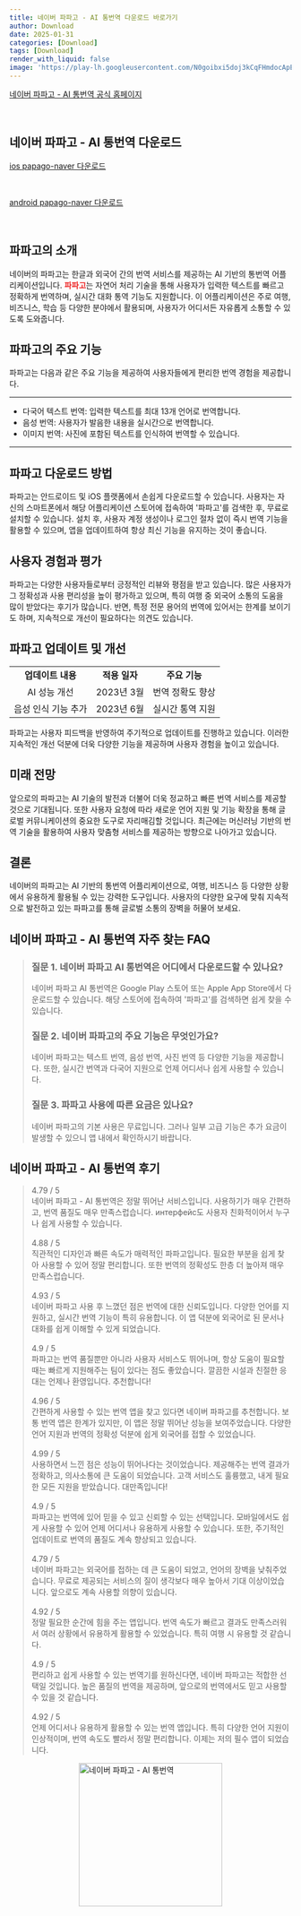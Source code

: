 ```yaml
---
title: 네이버 파파고 - AI 통번역 다운로드 바로가기
author: Download
date: 2025-01-31
categories: [Download]
tags: [Download]
render_with_liquid: false
image: 'https://play-lh.googleusercontent.com/N0goibxi5doj3kCqFHmdocApERtHHLuq0vLE6YAvFmQ5rZ8xCxVNr1JMh2s2BaWDRA=s256-rw'
---
```

<p><a class='click-button' title='네이버 파파고 - AI 통번역' href='https://papago.naver.com/' rel='nofollow'>네이버 파파고 - AI 통번역 공식 홈페이지</a></p><br>
<h2 id='네이버 파파고 - AI 통번역_다운로드'>네이버 파파고 - AI 통번역 다운로드</h2>
<p><a class="click-button ios" title="papago-naver 다운로드" href="https://apps.apple.com/kr/app/%EB%84%A4%EC%9D%B4%EB%B2%84-%ED%8C%8C%ED%8C%8C%EA%B3%A0-ai-%ED%86%B5%EB%B2%88%EC%97%AD/id1147874819" rel="nofollow">ios papago-naver 다운로드</a></p><br>
<p><a class="click-button android" title="papago-naver 다운로드" href="https://play.google.comhttps://play.google.com/store/apps/details?id=com.naver.labs.translator" rel="nofollow">android papago-naver 다운로드</a></p><br>


<h2 id='파파고의 소개'>파파고의 소개</h2>

<p>네이버의 파파고는 한글과 외국어 간의 번역 서비스를 제공하는 AI 기반의 통번역 어플리케이션입니다. <b><span style="color: #ee2323;">파파고</span></b>는 자연어 처리 기술을 통해 사용자가 입력한 텍스트를 빠르고 정확하게 번역하며, 실시간 대화 통역 기능도 지원합니다. 이 어플리케이션은 주로 여행, 비즈니스, 학습 등 다양한 분야에서 활용되며, 사용자가 어디서든 자유롭게 소통할 수 있도록 도와줍니다.</p>

<h2 id='파파고의 주요 기능'>파파고의 주요 기능</h2>

<p>파파고는 다음과 같은 주요 기능을 제공하여 사용자들에게 편리한 번역 경험을 제공합니다.</p>

<hr />

<ul>
    <li>다국어 텍스트 번역: 입력한 텍스트를 최대 13개 언어로 번역합니다.</li>
    <li>음성 번역: 사용자가 발음한 내용을 실시간으로 번역합니다.</li>
    <li>이미지 번역: 사진에 포함된 텍스트를 인식하여 번역할 수 있습니다.</li>
</ul>

<hr />

<h2 id='파파고 다운로드 방법'>파파고 다운로드 방법</h2>

<p>파파고는 안드로이드 및 iOS 플랫폼에서 손쉽게 다운로드할 수 있습니다. 사용자는 자신의 스마트폰에서 해당 어플리케이션 스토어에 접속하여 '파파고'를 검색한 후, 무료로 설치할 수 있습니다. 설치 후, 사용자 계정 생성이나 로그인 절차 없이 즉시 번역 기능을 활용할 수 있으며, 앱을 업데이트하여 항상 최신 기능을 유지하는 것이 좋습니다.</p>

<h2 id='사용자 경험과 평가'>사용자 경험과 평가</h2>

<p>파파고는 다양한 사용자들로부터 긍정적인 리뷰와 평점을 받고 있습니다. 많은 사용자가 그 정확성과 사용 편리성을 높이 평가하고 있으며, 특히 여행 중 외국어 소통의 도움을 많이 받았다는 후기가 많습니다. 반면, 특정 전문 용어의 번역에 있어서는 한계를 보이기도 하며, 지속적으로 개선이 필요하다는 의견도 있습니다.</p>

<h2 id='파파고 업데이트 및 개선'>파파고 업데이트 및 개선</h2>

<table>
    <tr>
        <td style="text-align: center; height: 17px;"><b>업데이트 내용</b></td>
        <td style="text-align: center; height: 17px;"><b>적용 일자</b></td>
        <td style="text-align: center; height: 17px;"><b>주요 기능</b></td>
    </tr>
    <tr>
        <td style="text-align: center;">AI 성능 개선</td>
        <td style="text-align: center;">2023년 3월</td>
        <td style="text-align: center;">번역 정확도 향상</td>
    </tr>
    <tr>
        <td style="text-align: center;">음성 인식 기능 추가</td>
        <td style="text-align: center;">2023년 6월</td>
        <td style="text-align: center;">실시간 통역 지원</td>
    </tr>
</table>

<p>파파고는 사용자 피드백을 반영하여 주기적으로 업데이트를 진행하고 있습니다. 이러한 지속적인 개선 덕분에 더욱 다양한 기능을 제공하며 사용자 경험을 높이고 있습니다.</p>

<h2 id='미래 전망'>미래 전망</h2>

<p>앞으로의 파파고는 AI 기술의 발전과 더불어 더욱 정교하고 빠른 번역 서비스를 제공할 것으로 기대됩니다. 또한 사용자 요청에 따라 새로운 언어 지원 및 기능 확장을 통해 글로벌 커뮤니케이션의 중요한 도구로 자리매김할 것입니다. 최근에는 머신러닝 기반의 번역 기술을 활용하여 사용자 맞춤형 서비스를 제공하는 방향으로 나아가고 있습니다.</p>

<h2 id='결론'>결론</h2>

<p>네이버의 파파고는 AI 기반의 통번역 어플리케이션으로, 여행, 비즈니스 등 다양한 상황에서 유용하게 활용될 수 있는 강력한 도구입니다. 사용자의 다양한 요구에 맞춰 지속적으로 발전하고 있는 파파고를 통해 글로벌 소통의 장벽을 허물어 보세요.</p>


<h2 id='네이버 파파고 - AI 통번역_자주_찾는_FAQ'>네이버 파파고 - AI 통번역 자주 찾는 FAQ</h2>
<div itemscope="" itemtype="https://schema.org/FAQPage"> 
<blockquote> 
<div itemscope="" itemprop="mainEntity" itemtype="https://schema.org/Question"> 
<h3 itemprop="name">질문 1. 네이버 파파고 AI 통번역은 어디에서 다운로드할 수 있나요?</h3> 
<div itemscope="" itemprop="acceptedAnswer" itemtype="https://schema.org/Answer"> 
<span itemprop="text"> 
<p>네이버 파파고 AI 통번역은 Google Play 스토어 또는 Apple App Store에서 다운로드할 수 있습니다. 해당 스토어에 접속하여 '파파고'를 검색하면 쉽게 찾을 수 있습니다.</p> 
</span> 
</div> 
</div> 

<div itemscope="" itemprop="mainEntity" itemtype="https://schema.org/Question"> 
<h3 itemprop="name">질문 2. 네이버 파파고의 주요 기능은 무엇인가요?</h3> 
<div itemscope="" itemprop="acceptedAnswer" itemtype="https://schema.org/Answer"> 
<span itemprop="text"> 
<p>네이버 파파고는 텍스트 번역, 음성 번역, 사진 번역 등 다양한 기능을 제공합니다. 또한, 실시간 번역과 다국어 지원으로 언제 어디서나 쉽게 사용할 수 있습니다.</p> 
</span> 
</div> 
</div> 

<div itemscope="" itemprop="mainEntity" itemtype="https://schema.org/Question"> 
<h3 itemprop="name">질문 3. 파파고 사용에 따른 요금은 있나요?</h3> 
<div itemscope="" itemprop="acceptedAnswer" itemtype="https://schema.org/Answer"> 
<span itemprop="text"> 
<p>네이버 파파고의 기본 사용은 무료입니다. 그러나 일부 고급 기능은 추가 요금이 발생할 수 있으니 앱 내에서 확인하시기 바랍니다.</p> 
</span> 
</div> 
</div> 
</blockquote> 
</div>
<h2 id='네이버 파파고 - AI 통번역_후기'>네이버 파파고 - AI 통번역 후기</h2>
<div itemscope itemtype="https://schema.org/Product">
  <blockquote>
  <div itemprop="review" itemscope itemtype="https://schema.org/Review">
      <div itemprop="reviewRating" itemscope itemtype="https://schema.org/Rating"> <span itemprop="ratingValue">4.79</span> / <span itemprop="bestRating">5</span> </div>
      <span itemprop="reviewBody">네이버 파파고 - AI 통번역은 정말 뛰어난 서비스입니다. 사용하기가 매우 간편하고, 번역 품질도 매우 만족스럽습니다. интерфейс도 사용자 친화적이어서 누구나 쉽게 사용할 수 있습니다.</span>
  </div>
  <br>
  <div itemprop="review" itemscope itemtype="https://schema.org/Review">
      <div itemprop="reviewRating" itemscope itemtype="schema.org/Rating"> <span itemprop="ratingValue">4.88</span> / <span itemprop="bestRating">5</span> </div>
      <span itemprop="reviewBody">직관적인 디자인과 빠른 속도가 매력적인 파파고입니다. 필요한 부분을 쉽게 찾아 사용할 수 있어 정말 편리합니다. 또한 번역의 정확성도 한층 더 높아져 매우 만족스럽습니다.</span>
  </div>
  <br>
  <div itemprop="review" itemscope itemtype="https://schema.org/Review">
      <div itemprop="reviewRating" itemscope itemtype="https://schema.org/Rating"> <span itemprop="ratingValue">4.93</span> / <span itemprop="bestRating">5</span> </div>
      <span itemprop="reviewBody">네이버 파파고 사용 후 느꼈던 점은 번역에 대한 신뢰도입니다. 다양한 언어를 지원하고, 실시간 번역 기능이 특히 유용합니다. 이 앱 덕분에 외국어로 된 문서나 대화를 쉽게 이해할 수 있게 되었습니다.</span>
  </div>
  <br>
  <div itemprop="review" itemscope itemtype="https://schema.org/Review">
      <div itemprop="reviewRating" itemscope itemtype="https://schema.org/Rating"> <span itemprop="ratingValue">4.9</span> / <span itemprop="bestRating">5</span> </div>
      <span itemprop="reviewBody">파파고는 번역 품질뿐만 아니라 사용자 서비스도 뛰어나며, 항상 도움이 필요할 때는 빠르게 지원해주는 팀이 있다는 점도 좋았습니다. 깔끔한 시설과 친절한 응대는 언제나 환영입니다. 추천합니다!</span>
  </div>
  <br>
  <div itemprop="review" itemscope itemtype="https://schema.org/Review">
      <div itemprop="reviewRating" itemscope itemtype="schema.org/Rating"> <span itemprop="ratingValue">4.96</span> / <span itemprop="bestRating">5</span> </div>
      <span itemprop="reviewBody">간편하게 사용할 수 있는 번역 앱을 찾고 있다면 네이버 파파고를 추천합니다. 보통 번역 앱은 한계가 있지만, 이 앱은 정말 뛰어난 성능을 보여주었습니다. 다양한 언어 지원과 번역의 정확성 덕분에 쉽게 외국어를 접할 수 있었습니다.</span>
  </div>
  <br>
  <div itemprop="review" itemscope itemtype="https://schema.org/Review">
      <div itemprop="reviewRating" itemscope itemtype="schema.org/Rating"> <span itemprop="ratingValue">4.99</span> / <span itemprop="bestRating">5</span> </div>
      <span itemprop="reviewBody">사용하면서 느낀 점은 성능이 뛰어나다는 것이었습니다. 제공해주는 번역 결과가 정확하고, 의사소통에 큰 도움이 되었습니다. 고객 서비스도 훌륭했고, 내게 필요한 모든 지원을 받았습니다. 대만족입니다!</span>
  </div>
  <br>
  <div itemprop="review" itemscope itemtype="https://schema.org/Review">
      <div itemprop="reviewRating" itemscope itemtype="schema.org/Rating"> <span itemprop="ratingValue">4.9</span> / <span itemprop="bestRating">5</span> </div>
      <span itemprop="reviewBody">파파고는 번역에 있어 믿을 수 있고 신뢰할 수 있는 선택입니다. 모바일에서도 쉽게 사용할 수 있어 언제 어디서나 유용하게 사용할 수 있습니다. 또한, 주기적인 업데이트로 번역의 품질도 계속 향상되고 있습니다.</span>
  </div>
  <br>
  <div itemprop="review" itemscope itemtype="https://schema.org/Review">
      <div itemprop="reviewRating" itemscope itemtype="schema.org/Rating"> <span itemprop="ratingValue">4.79</span> / <span itemprop="bestRating">5</span> </div>
      <span itemprop="reviewBody">네이버 파파고는 외국어를 접하는 데 큰 도움이 되었고, 언어의 장벽을 낮춰주었습니다. 무료로 제공되는 서비스의 질이 생각보다 매우 높아서 기대 이상이었습니다. 앞으로도 계속 사용할 의향이 있습니다.</span>
  </div>
  <br>
  <div itemprop="review" itemscope itemtype="https://schema.org/Review">
      <div itemprop="reviewRating" itemscope itemtype="schema.org/Rating"> <span itemprop="ratingValue">4.92</span> / <span itemprop="bestRating">5</span> </div>
      <span itemprop="reviewBody">정말 필요한 순간에 힘을 주는 앱입니다. 번역 속도가 빠르고 결과도 만족스러워서 여러 상황에서 유용하게 활용할 수 있었습니다. 특히 여행 시 유용할 것 같습니다.</span>
  </div>
  <br>
  <div itemprop="review" itemscope itemtype="https://schema.org/Review">
      <div itemprop="reviewRating" itemscope itemtype="schema.org/Rating"> <span itemprop="ratingValue">4.9</span> / <span itemprop="bestRating">5</span> </div>
      <span itemprop="reviewBody">편리하고 쉽게 사용할 수 있는 번역기를 원하신다면, 네이버 파파고는 적합한 선택일 것입니다. 높은 품질의 번역을 제공하며, 앞으로의 번역에서도 믿고 사용할 수 있을 것 같습니다.</span>
  </div>
  <br>
  <div itemprop="review" itemscope itemtype="https://schema.org/Review">
      <div itemprop="reviewRating" itemscope itemtype="schema.org/Rating"> <span itemprop="ratingValue">4.92</span> / <span itemprop="bestRating">5</span> </div>
      <span itemprop="reviewBody">언제 어디서나 유용하게 활용할 수 있는 번역 앱입니다. 특히 다양한 언어 지원이 인상적이며, 번역 속도도 빨라서 정말 편리합니다. 이제는 저의 필수 앱이 되었습니다.</span>
  </div>
  </blockquote>
</div>
<figure class="image" style="display: flex; justify-content: center; align-items: center; margin: 0;"><img src="https://play-lh.googleusercontent.com/N0goibxi5doj3kCqFHmdocApERtHHLuq0vLE6YAvFmQ5rZ8xCxVNr1JMh2s2BaWDRA=s256-rw" alt="네이버 파파고 - AI 통번역" width="256" height="256" style="max-width: 100%; height: auto;"></figure>